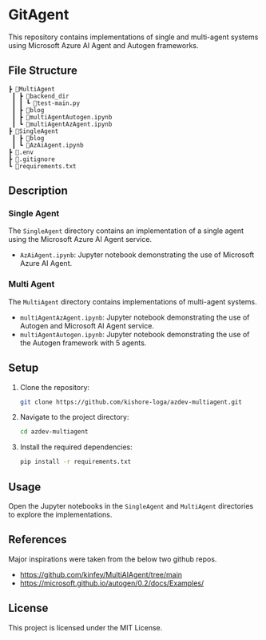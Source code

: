 # GitAgent

This repository contains implementations of single and multi-agent systems using Microsoft Azure AI Agent and Autogen frameworks.

## File Structure

```
┣ 📂MultiAgent
 ┃ ┣ 📂backend_dir
 ┃ ┃ ┗ 📜test-main.py
 ┃ ┣ 📂blog
 ┃ ┣ 📜multiAgentAutogen.ipynb
 ┃ ┗ 📜multiAgentAzAgent.ipynb
┣ 📂SingleAgent
 ┃ ┣ 📂blog
 ┃ ┗ 📜AzAiAgent.ipynb
┣ 📜.env
┣ 📜.gitignore
┗ 📜requirements.txt
```

## Description

### Single Agent

The `SingleAgent` directory contains an implementation of a single agent using the Microsoft Azure AI Agent service.

- `AzAiAgent.ipynb`: Jupyter notebook demonstrating the use of Microsoft Azure AI Agent.

### Multi Agent

The `MultiAgent` directory contains implementations of multi-agent systems.

- `multiAgentAzAgent.ipynb`: Jupyter notebook demonstrating the use of Autogen and Microsoft AI Agent service.
- `multiAgentAutogen.ipynb`: Jupyter notebook demonstrating the use of the Autogen framework with 5 agents.

## Setup

1. Clone the repository:
    ```bash
    git clone https://github.com/kishore-loga/azdev-multiagent.git
    ```
2. Navigate to the project directory:
    ```bash
    cd azdev-multiagent
    ```
3. Install the required dependencies:
    ```bash
    pip install -r requirements.txt
    ```

## Usage

Open the Jupyter notebooks in the `SingleAgent` and `MultiAgent` directories to explore the implementations.

## References
Major inspirations were taken from the below two github repos.
- https://github.com/kinfey/MultiAIAgent/tree/main
- https://microsoft.github.io/autogen/0.2/docs/Examples/

## License

This project is licensed under the MIT License.
